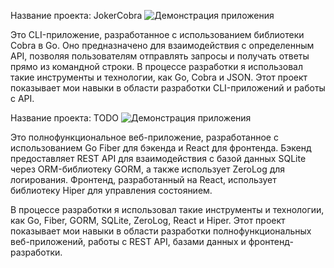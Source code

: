 Название проекта: JokerCobra
![Демонстрация приложения](https://pouch.jumpshare.com/preview/aCPCRKXZhJ1mjCHK8Hv1mFQ4K8Uv0YPRE6VqiGbgj6F7BP5lbscc4gOBalaCdVYbtJfZNyuvPOU-87bv6VfpqQCImsPrMaxARrKCgHOwpxM)

Это CLI-приложение, разработанное с использованием библиотеки Cobra в Go. Оно предназначено для взаимодействия с определенным API, позволяя пользователям отправлять запросы и получать ответы прямо из командной строки. В процессе разработки я использовал такие инструменты и технологии, как Go, Cobra и JSON. Этот проект показывает мои навыки в области разработки CLI-приложений и работы с API.


Название проекта: TODO 
![Демонстрация приложения](https://pouch.jumpshare.com/preview/EjK9bQUcL6tUNELpWdbwjDCKztlPRJ6vWrpV1ioU0DZHnB5Q9rQYSZMkjujo8UhVLz6eAfepACgUTLnsNne2AgUAMrmPxdWOhXZCmEzfmJs)

Это полнофункциональное веб-приложение, разработанное с использованием Go Fiber для бэкенда и React для фронтенда. Бэкенд предоставляет REST API для взаимодействия с базой данных SQLite через ORM-библиотеку GORM, а также использует ZeroLog для логирования. Фронтенд, разработанный на React, использует библиотеку Hiper для управления состоянием.

В процессе разработки я использовал такие инструменты и технологии, как Go, Fiber, GORM, SQLite, ZeroLog, React и Hiper. Этот проект показывает мои навыки в области разработки полнофункциональных веб-приложений, работы с REST API, базами данных и фронтенд-разработки.